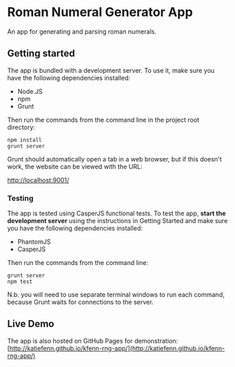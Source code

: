 # Roman Numeral Generator App
An app for generating and parsing roman numerals.

## Getting started
The app is bundled with a development server. To use it, make sure you have the following dependencies installed:

- Node.JS
- npm
- Grunt

Then run the commands from the command line in the project root directory:

```
npm install
grunt server
```

Grunt should automatically open a tab in a web browser, but if this doesn't work, the website can be viewed with the URL:

[http://localhost:9001/](http://localhost:9001/)

### Testing
The app is tested using CasperJS functional tests. To test the app, __start the development server__ using the instructions in Getting Started and make sure you have the following dependencies installed:

- PhantomJS
- CasperJS

Then run the commands from the command line:

```
grunt server
npm test
```
N.b. you will need to use separate terminal windows to run each command, because Grunt waits for connections to the server.

## Live Demo
The app is also hosted on GitHub Pages for demonstration:
[http://katiefenn.github.io/kfenn-rng-app/](http://katiefenn.github.io/kfenn-rng-app/)

